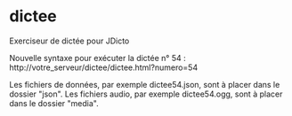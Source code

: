 dictee
======

Exerciseur de dictée pour JDicto

Nouvelle syntaxe pour exécuter la dictée n° 54 :
http://votre_serveur/dictee/dictee.html?numero=54

Les fichiers de données, par exemple dictee54.json, sont à placer dans le dossier "json".
Les fichiers audio, par exemple dictee54.ogg, sont à placer dans le dossier "media".
